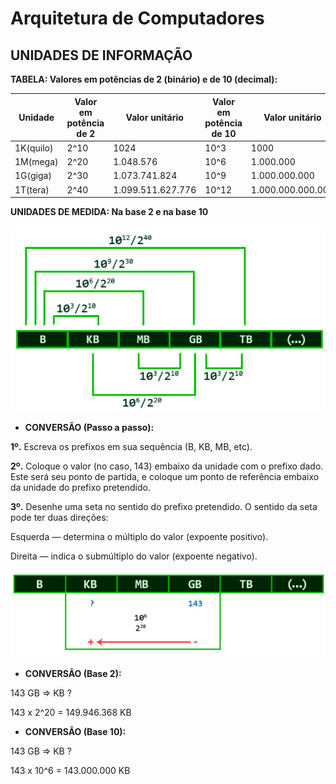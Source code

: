 # Arquitetura de Computadores

## UNIDADES DE INFORMAÇÃO

**TABELA: Valores em potências de 2 (binário) e de 10 (decimal):**

| Unidade   | Valor em potência de 2 | Valor unitário     | Valor em potência de 10 | Valor unitário         |
|-----------|------------------------|---------------------|------------------------|------------------------|
| 1K(quilo) | 2^10                   | 1024                | 10^3                   | 1000                   |
| 1M(mega)  | 2^20                   | 1.048.576           | 10^6                   | 1.000.000              |
| 1G(giga)  | 2^30                   | 1.073.741.824       | 10^9                   | 1.000.000.000          |
| 1T(tera)  | 2^40                   | 1.099.511.627.776   | 10^12                  | 1.000.000.000.000      |


**UNIDADES DE MEDIDA: Na base 2 e na base 10**

![ilustracao-base2-base10](img-arquitetura-de-computadores.png)

* **CONVERSÃO (Passo a passo):**

**1º.** Escreva os prefixos em sua sequência (B, KB, MB, etc).

**2º.** Coloque o valor (no caso, 143) embaixo da unidade com o prefixo dado. Este será seu ponto de partida, e coloque um ponto de referência embaixo da unidade do prefixo pretendido.

**3º.** Desenhe uma seta no sentido do prefixo pretendido. O sentido da seta pode ter duas direções:

Esquerda — determina o múltiplo do valor (expoente positivo).

Direita — indica o submúltiplo do valor (expoente negativo).

![ilustracao2-base2-base10](img2-arquitetura-de-computadores.png)

* **CONVERSÃO (Base 2):**

143 GB => KB ?

143 x 2^20 = 149.946.368 KB

* **CONVERSÃO (Base 10):**

143 GB => KB ?

143 x 10^6 = 143.000.000 KB

